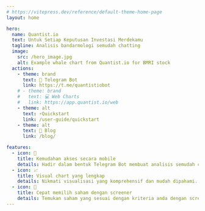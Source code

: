 ```yaml
---
# https://vitepress.dev/reference/default-theme-home-page
layout: home

hero:
  name: Quantist.io
  text: Untuk Setiap Keputusan Investasi Merdekamu
  tagline: Analisis bandarmologi semudah chatting
  image:
    src: /hero_image.jpg
    alt: Example whale chart from Quantist.io for BMRI stock
  actions:
    - theme: brand
      text: 🤖 Telegram Bot
      link: https://t.me/quantistiobot
    # - theme: brand
    #   text: 💻 Web Charts
    #   link: https://app.quantist.io/web
    - theme: alt
      text: ⚡Quickstart
      link: /user-guide/quickstart
    - theme: alt
      text: 📑 Blog
      link: /blog/

features:
  - icon: 📱
    title: Kemudahan akses secara mobile
    details: Hadir dalam bentuk Telegram Bot membuat analisis semudah chatting di genggaman anda, kapanpun dan dimanapun.
  - icon: 📈
    title: Visual chart yang lengkap
    details: Nikmati visualisasi yang komprehensif dan mudah dipahami. Gunakan whale flow, volume profile, komposisi pemegang saham, dan lainnya untuk membantu keputusan investasi.
  - icon: 🔎
    title: Cepat memilih saham dengan screener
    details: Temukan saham yang sesuai dengan kriteria anda dengan screener Most Accumulated, Breakout, Around Volume Profile, dan masih banyak lagi.
---
```


<style>
:root {
  --vp-home-hero-name-color: transparent;
  --vp-home-hero-name-background: -webkit-linear-gradient(-45deg, #8f33ff 10%, #8acdea 70%, #3ef4a8);

  --vp-home-hero-image-background-image: linear-gradient(-45deg, #8f33ff, #8acdea, #3ef4a8);
  --vp-home-hero-image-filter: blur(48px);
}

@media (min-width: 640px) {
  :root {
    --vp-home-hero-image-filter: blur(56px);
  }
}

@media (min-width: 960px) {
  :root {
    --vp-home-hero-image-filter: blur(72px);
  }
}
</style>